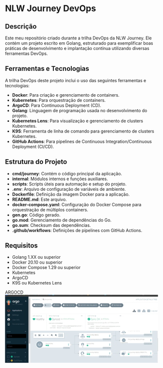 # NLW Journey DevOps

## Descrição
Este meu repositório criado durante a trilha DevOps da NLW Journey. Ele contém um projeto escrito em Golang, estruturado para exemplificar boas práticas de desenvolvimento e implantação contínua utilizando diversas ferramentas DevOps.

## Ferramentas e Tecnologias
A trilha DevOps deste projeto inclui o uso das seguintes ferramentas e tecnologias:
- **Docker**: Para criação e gerenciamento de containers.
- **Kubernetes**: Para orquestração de containers.
- **ArgoCD**: Para Continuous Deployment (CD).
- **Golang**: Linguagem de programação usada no desenvolvimento do projeto.
- **Kubernetes Lens**: Para visualização e gerenciamento de clusters Kubernetes.
- **K9S**: Ferramenta de linha de comando para gerenciamento de clusters Kubernetes.
- **GitHub Actions**: Para pipelines de Continuous Integration/Continuous Deployment (CI/CD).

## Estrutura do Projeto

- **cmd/journey**: Contém o código principal da aplicação.
- **internal**: Módulos internos e funções auxiliares.
- **scripts**: Scripts úteis para automação e setup do projeto.
- **.env**: Arquivo de configuração de variáveis de ambiente.
- **Dockerfile**: Definição da imagem Docker para a aplicação.
- **README.md**: Este arquivo.
- **docker-compose.yaml**: Configuração do Docker Compose para orquestração de múltiplos containers.
- **gen.go**: Código gerado.
- **go.mod**: Gerenciamento de dependências do Go.
- **go.sum**: Checksum das dependências.
- **.github/workflows**: Definições de pipelines com GitHub Actions.

## Requisitos

- Golang 1.XX ou superior
- Docker 20.10 ou superior
- Docker Compose 1.29 ou superior
- Kubernetes
- ArgoCD
- K9S ou Kubernetes Lens

ARGOCD
![alt text](image.png)